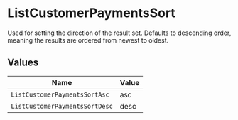 # ListCustomerPaymentsSort

Used for setting the direction of the result set. Defaults to descending order, meaning the results are ordered from
newest to oldest.


## Values

| Name                           | Value                          |
| ------------------------------ | ------------------------------ |
| `ListCustomerPaymentsSortAsc`  | asc                            |
| `ListCustomerPaymentsSortDesc` | desc                           |